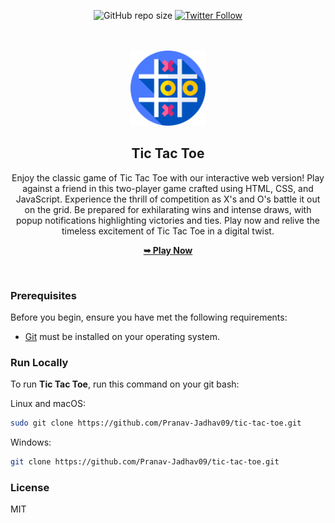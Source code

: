 <div align="center">

![GitHub repo size](https://img.shields.io/github/repo-size/Pranav-Jadhav09/tic-tac-toe)
[![Twitter Follow](https://img.shields.io/twitter/follow/Pranav_Jadhav09?style=social)](https://twitter.com/Pranav_Jadhav09)
<!-- 
[![Hashnode Badge](https://img.shields.io/badge/Read_What_I_learn-2962FF?style=social&logo=hashnode&logoColor=blue)](https://thejrpranav09.hashnode.dev/building-a-simple-dice-game-with-javascript) -->

<br />
<br />

<img src="/assets/favicon.png" style="width: 120px">

<h2 align="center">Tic Tac Toe</h2>
Enjoy the classic game of Tic Tac Toe with our interactive web version! Play against a friend in this two-player game crafted using HTML, CSS, and JavaScript. Experience the thrill of competition as X's and O's battle it out on the grid. Be prepared for exhilarating wins and intense draws, with popup notifications highlighting victories and ties. Play now and relive the timeless excitement of Tic Tac Toe in a digital twist.

<a href="https://memory-card-game-v2-jrpranav.netlify.app/"><strong>➥ Play Now</strong></a>

</div>

<br />

### Prerequisites

Before you begin, ensure you have met the following requirements:

- [Git](https://git-scm.com/downloads "Download Git") must be installed on your operating system.

### Run Locally

To run **Tic Tac Toe**, run this command on your git bash:

Linux and macOS:

```bash
sudo git clone https://github.com/Pranav-Jadhav09/tic-tac-toe.git
```

Windows:

```bash
git clone https://github.com/Pranav-Jadhav09/tic-tac-toe.git
```

### License

MIT
